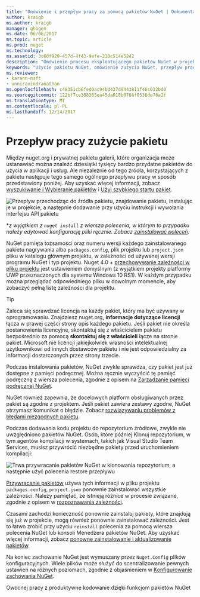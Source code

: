 ```yaml
---
title: "Omówienie i przepływ pracy za pomocą pakietów NuGet | Dokumentacja firmy Microsoft"
author: kraigb
ms.author: kraigb
manager: ghogen
ms.date: 06/06/2017
ms.topic: article
ms.prod: nuget
ms.technology: 
ms.assetid: 3c60f920-457d-4f43-9efe-210c514e5242
description: "Omówienie procesu eksploatującego pakietów NuGet w projekcie, wraz z łączami do innych części określonego procesu."
keywords: "Użycie pakietu NuGet, omówienie zużycia NuGet, przepływ pracy zużycia NuGet, przepływu pracy przez pakiet, omówienie zużycie pakietu"
ms.reviewer:
- karann-msft
- unniravindranathan
ms.openlocfilehash: c48351cb6fed0ac94bd437d9443811f46c032bd0
ms.sourcegitcommit: 122bf7ce308365ea45da018b0768f0536de76a1f
ms.translationtype: MT
ms.contentlocale: pl-PL
ms.lasthandoff: 12/14/2017
---
```

# <a name="package-consumption-workflow"></a>Przepływ pracy zużycie pakietu

Między nuget.org i prywatnej pakietu galerii, które organizacja może ustanawiać można znaleźć dziesiątki tysięcy bardzo przydatne pakietów do użycia w aplikacji i usług. Ale niezależnie od tego źródła, korzystających z pakietu następuje tego samego ogólnego przepływu pracy w sposób przedstawiony poniżej. Aby uzyskać więcej informacji, zobacz [wyszukiwanie i Wybieranie pakietów](../consume-packages/finding-and-choosing-packages.md) i [Użyj szybkiego startu pakiet](../quickstart/use-a-package.md).

![Przepływ przechodząc do źródła pakietu, znajdowanie pakietu, instalując je w projekcie, a następnie dodawanie przy użyciu instrukcji i wywołania interfejsu API pakietu](media/Overview-01-GeneralFlow.png)

\*_z wyjątkiem z `nuget install` z wiersza polecenia, w którym to przypadku należy edytować konfigurację pliki ręcznie. Zobacz [zainstalować poleceń](../tools/cli-ref-install.md)._

NuGet pamięta tożsamości oraz numeru wersji każdego zainstalowanego pakietu nagrywania albo `packages.config`, plik projektu lub `project.json` pliku w katalogu głównym projektu, w zależności od używanej wersji programu NuGet i typ projektu. Nuget 4.0 + [przechowywanie zależności w pliku projektu](../consume-packages/package-references-in-project-files.md) jest ustawieniem domyślnym (z wyjątkiem projekty platformy UWP przeznaczonych dla systemu Windows 10 RS1). W każdym przypadku można przeglądać odpowiedniego pliku w dowolnym momencie, aby zobaczyć pełną listę zależności dla projektu.

> [!Tip]
> Zaleca się sprawdzać licencja na każdy pakiet, który ma być używany w oprogramowaniu. Znajdziesz nuget.org, **informacje dotyczące licencji** łącza w prawej części strony opis każdego pakietu. Jeśli pakiet nie określa postanowienia licencyjne, skontaktuj się z właścicielem pakietu bezpośrednio za pomocą **skontaktuj się z właścicieli** łącze na stronie pakiet. Microsoft nie licencji jakiejkolwiek własności intelektualnej użytkownikowi od innych dostawców pakietu i nie jest odpowiedzialny za informacji dostarczonych przez strony trzecie.

Podczas instalowania pakietów, NuGet zwykle sprawdza, czy pakiet jest już dostępne z pamięci podręcznej. Można ręcznie wyczyścić tę pamięć podręczną z wiersza polecenia, zgodnie z opisem na [Zarządzanie pamięci podręcznej NuGet](../consume-packages/managing-the-nuget-cache.md).

NuGet również zapewnia, że docelowych platform obsługiwanych przez pakiet są zgodne z projektem. Jeśli pakiet zawiera zestawy zgodne, NuGet otrzymasz komunikat o błędzie. Zobacz [rozwiązywaniu problemów z błędami niezgodnych pakietu](dependency-resolution.md#resolving-incompatible-package-errors).

Podczas dodawania kodu projektu do repozytorium źródłowe, zwykle nie uwzględniono pakietów NuGet. Osób, które później Klonuj repozytorium, w tym agentów kompilacji w systemach, takich jak Visual Studio Team Services, musisz przywrócić niezbędne pakiety przed uruchomieniem kompilacji:

![Trwa przywracanie pakietów NuGet w klonowania repozytorium, a następnie użyć polecenia restore przepływu](media/Overview-02-RestoreFlow.png)

[Przywracanie pakietów](../consume-packages/package-restore.md) używa tych informacji w pliku projektu `packages.config`, `project.json` ponownie zainstalować wszystkie zależności. Należy pamiętać, że istnieją różnice w procesie związane, zgodnie z opisem w [rozpoznawania zależności](../consume-packages/dependency-resolution.md).

Czasami zachodzi konieczność ponownie zainstaluj pakiety, które znajdują się już w projekcie, mogą również ponownie zainstalować zależności. Jest to łatwo zrobić przy użyciu `reinstall` polecenia za pomocą wiersza polecenia NuGet lub konsoli Menedżera pakietów NuGet. Aby uzyskać więcej informacji, zobacz [ponowne zainstalowanie i aktualizowanie pakietów](../consume-packages/reinstalling-and-updating-packages.md).

Na koniec zachowanie NuGet jest wymuszany przez `Nuget.Config` plików konfiguracyjnych. Wiele plików może służyć do scentralizowanie pewnych ustawień na różnych poziomach, zgodnie z objaśnieniem w [Konfigurowanie zachowania NuGet](../consume-packages/configuring-nuget-behavior.md).

Owocnej pracy z produktywne kodowanie dzięki funkcjom pakietów NuGet
